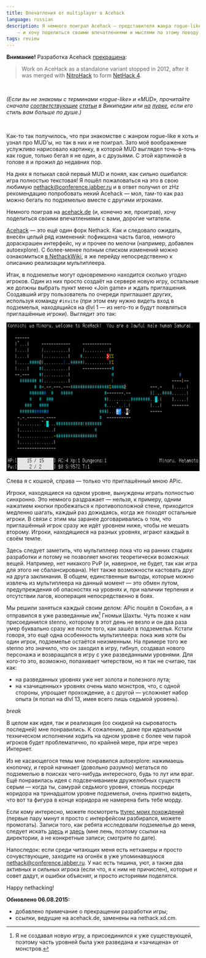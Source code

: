 ```yaml
---
title: Впечатления от multiplayer в Acehack
language: russian
description: Я немного поиграл Acehack — представителя жанра rogue-like
    — и хочу поделиться своими впечатлениями и мыслями по этому поводу.
tags: review
---
```


**Внимание!** Разработка Acehack [прекращена][nethackwiki-acehack]:

> Work on AceHack as a standalone variant stopped in 2012, after it was merged
> with [NitroHack][nethackwiki-nitrohack] to form
> [NetHack 4][nethackwiki-nethack4].

 

*(Если вы не знакомы с терминами «rogue-like» и «MUD», прочитайте сначала
[соответствующие][wikipedia-roguelike] [статьи][wikipedia-mud] в Википедии или
[на][lurkmore-roguelike] [лурке][lurkmore-mud], если его стиль вам больше по
душе.)*

 

Как-то так получилось, что при знакомстве с жанром rogue-like я хоть и узнал про
MUD'ы, но так в них и не поиграл. Зато моё воображение услужливо нарисовало
картинку, в которой MUD выглядел точь-в-точь как rogue, только бегал я не один,
а с друзьями. С этой картинкой в голове я и прожил до недавних пор.

На днях я потыкал свой первый MUD и понял, как сильно ошибался: игра полностью
текстовая! Я пошёл пожаловаться на это в свою любимую
nethack@conference.jabber.ru и в ответ получил от zHz рекомендацию попробовать
некий Acehack — мол, там-то как раз можно бегать по подземелью вместе с другими
игроками.

Немного поиграв на [acehack.de][acehack.de] (и, конечно же, проиграв), хочу
поделиться своими впечатлениями с вами, дорогие читатели.

[Acehack][acehack] — это ещё один форк Nethack. Как и следовало ожидать, внесён
целый ряд изменений: пофикшена часть багов, немного дораскрашен интерфейс, ну
и прочее по мелочи (например, добавлен autoexplore). С более-менее полным
списком изменений можно ознакомиться [в NethackWiki][nethackwiki-acehack], я же
перейду непосредственно к описанию реализации мультиплеера.

Итак, в подземелье могут одновременно находится сколько угодно игроков. Один из
них просто создаёт на сервере новую игру, остальные же должны выбрать пункт меню
«Join game» и ждать приглашения. Создавший игру пользователь по очереди
приглашает других, используя команду `#invite` (при этом ему нужно видеть вход
в подземелья, находящийся на <span style="border-bottom: 1px dashed grey;"
title="Dungeon level, уровень подземелья">dlvl</span> 1 — из него-то и будут
появляться приглашённые игроки). Выглядит это так:

<div class="center">
<img src="/images/acehack-multiplayer.png"
    width="640px" height="388px"
    alt="Acehack Multiplayer screenshot"
    class="bleed" />
</div>

Слева я с кошкой, справа — только что приглашённый мною APic.

Игроки, находящиеся на одном уровне, вынуждены играть полностью синхронно. Это
немного раздражает — нельзя, к примеру, одним нажатием кнопки пробежаться
к противоположной стене, приходится медленно шагать, каждый раз дожидаясь, когда
же походят остальные игроки. В связи с этим мы заранее договаривались о том, что
приглашённый игрок сразу же идёт уровнем ниже, чтобы не мешать второму. Игроки,
находящиеся на разных уровнях, играют каждый в своём темпе.

Здесь следует заметить, что мультиплеер пока что на ранних стадиях разработки
и потому не позволяет многих теоретически возможных вещей. Например, нет
никакого PvP (и, наверное, не будет, так как игра для этого не сбалансирована).
Нет также возможности кастовать друг на друга заклинания. В общем, единственные
выгоды, которые можно извлечь из мультиплеера на данный момент — это обмен
лутом, предупреждения об опасностях на уровнях и, при наличии терпения
и отсутствии лагов, кооперация непосредственно в боях.

Мы решили заняться каждый своим делом: APic пошёл в Сокобан, а я отправился
в уже разведанные им[^why-mapped] Гномьи Шахты. Чуть позже к нам присоединился
stenno, которому в этот день не везло и он два раза умер буквально сразу же
после того, как зашёл в подземелья. Кстати говоря, это ещё одна особенность
мультиплеера: пока жив хотя бы один игрок, подземелье остаётся неизменным. На
примере того же stenno это значило, что он заходил в игру, гибнул, создавал
нового персонажа и возвращался в игру с уже разведанными уровнями. Для кого-то
это, возможно, попахивает читерством, но я так не считаю, так как:

* на разведанных уровнях уже нет золота и полезного лута;
* на «зачищенных» уровнях очень мало монстров, что, с одной стороны, упрощает
  прохождение, а с другой — усложняет набор опыта (я попал на dlvl 13, имея
  всего лишь седьмой уровень).

$break$

В целом как идея, так и реализация (со скидкой на сыроватость последней) мне
понравились. К сожалению, даже при идеальном техническом исполнении ходить на
одном уровне с более чем парой игроков будет проблематично, по крайней мере, при
игре через Интернет.

Из не касающегося темы мне понравился autoexplore: нажимаешь кнопочку, и герой
начинает (довольно разумно) метаться по подземелью в поисках чего-нибудь
интересного, будь то лут или враг. Ещё понравилась идея с подсвечиванием
дружелюбных существ серым — когда ты, самурай седьмого уровня, стоишь посреди
коридора на тринадцатом уровне подземелья, очень приятно видеть, что вот та
фигура в конце коридора не намерена бить тебе морду.

Если кому интересно, можете посмотреть [ttyrec моих похождений][acehack-ttyrec]
(первые пару минут я просто с интерфейсом разбирался, можете промотать). Записи
того, как ребята исследовали подземелье до меня, следует искать
[здесь][apic-acehack-ttyrecs] и [здесь][stenno-acehack-ttyrecs] (мне лень,
поэтому ссылки на директории, а не конкретные записи; смотрите по дате).

Напоследок: если среди читающих меня есть нетхакеры и просто сочувствующие,
заходите на огонёк в уже упоминавшуюся nethack@conference.jabber.ru. У нас есть
тишина, уют, а также два активных и сильных игрока (если что, я к ним не
причислен), которые и совет дадут, и ошибки объяснят, и просто историями
поделятся.

Happy nethacking!

**Обновлено 06.08.2015:**

* добавлено примечание о прекращении разработки игры;
* ссылки, ведущие на acehack.de, заменены на nethack.xd.cm.

[wikipedia-roguelike]: https://ru.wikipedia.org/wiki/Roguelike
    "Roguelike — Википедия"
[wikipedia-mud]: https://ru.wikipedia.org/wiki/Многопользовательский_мир
    "Многопользовательский мир — Википедия"
[lurkmore-roguelike]: https://lurkmore.to/Roguelike
    "Рогалики — Lurkmore"
[lurkmore-mud]: https://lurkmore.to/MUD
    "MUD — Lurkmore"
[acehack.de]: https://acehack.de/
    "acehack.de server"
[acehack]: https://patch-tag.com/r/ais523/acehack/wiki/Front+Page
    "Официальная страничка Acehack"
[nethackwiki-acehack]: https://nethackwiki.com/wiki/Acehack
    "Acehack — NetHackWiki"
[nethackwiki-nitrohack]: https://nethackwiki.com/wiki/NitroHack
    "NitroHack — NetHackWiki"
[nethackwiki-nethack4]: https://nethackwiki.com/wiki/NetHack_4
    "NetHack 4 — NetHackWiki"
[apic-acehack-ttyrecs]: https://nethack.xd.cm/history/ade/userdata/Apic/acehack/ttyrec/
    "APic Acehack ttyrecs"
[stenno-acehack-ttyrecs]: https://nethack.xd.cm/history/ade/userdata/stenno/acehack/ttyrec/
    "stenno Acehack ttyrecs"
[acehack-ttyrec]: /misc/acehack-2014-08-09-15:04:48UTC.ttyrec.bz2
    "Похождения Minoru в Acehack (ttyrec.bz2, 224K)"
[^why-mapped]: Я не создавал новую игру, а присоединился к уже существующей,
поэтому часть уровней была уже разведана и «зачищена» от монстров.
